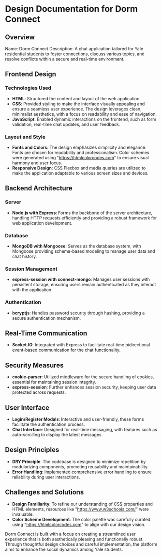 # Design Documentation for Dorm Connect

## Overview

Name: Dorm Connect
Description: A chat application tailored for Yale residential students to foster connections, discuss various topics, and resolve conflicts within a secure and real-time environment.

## Frontend Design

### Technologies Used

- **HTML**: Structured the content and layout of the web application.
- **CSS**: Provided styling to make the interface visually appealing and ensure a seamless user experience. The design leverages clean, minimalist aesthetics, with a focus on readability and ease of navigation.
- **JavaScript**: Enabled dynamic interactions on the frontend, such as form validation, real-time chat updates, and user feedback.

### Layout and Style

- **Fonts and Colors**: The design emphasizes simplicity and elegance. Fonts are chosen for readability and professionalism. Color schemes were generated using "https://htmlcolorcodes.com" to ensure visual harmony and user focus.
- **Responsive Design**: CSS Flexbox and media queries are utilized to make the application adaptable to various screen sizes and devices.

## Backend Architecture

### Server

- **Node.js with Express**: Forms the backbone of the server architecture, handling HTTP requests efficiently and providing a robust framework for web application development.

### Database

- **MongoDB with Mongoose**: Serves as the database system, with Mongoose providing schema-based modeling to manage user data and chat history.

### Session Management

- **express-session with connect-mongo**: Manages user sessions with persistent storage, ensuring users remain authenticated as they interact with the application.

### Authentication

- **bcryptjs**: Handles password security through hashing, providing a secure authentication mechanism.

## Real-Time Communication

- **Socket.IO**: Integrated with Express to facilitate real-time bidirectional event-based communication for the chat functionality.

## Security Measures

- **cookie-parser**: Utilized middleware for the secure handling of cookies, essential for maintaining session integrity.
- **express-session**: Further enhances session security, keeping user data protected across requests.

## User Interface

- **Login/Register Modals**: Interactive and user-friendly, these forms facilitate the authentication process.
- **Chat Interface**: Designed for real-time messaging, with features such as auto-scrolling to display the latest messages.

## Design Principles

- **DRY Principle**: The codebase is designed to minimize repetition by modularizing components, promoting reusability and maintainability.
- **Error Handling**: Implemented comprehensive error handling to ensure reliability during user interactions.

## Challenges and Solutions

- **Design Familiarity**: To refine our understanding of CSS properties and HTML elements, resources like "https://www.w3schools.com/" were invaluable.
- **Color Scheme Development**: The color palette was carefully curated using "https://htmlcolorcodes.com" to align with our design vision.


Dorm Connect is built with a focus on creating a streamlined user experience that is both aesthetically pleasing and functionally robust. Through thoughtful design choices and careful implementation, the platform aims to enhance the social dynamics among Yale students.
